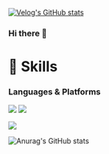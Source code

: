 [![Velog's GitHub stats](https://velog-readme-stats.vercel.app/api/badge?name=velog)](https://velog.io/@bellpro) 




### Hi there 👋

# 💪 Skills
### Languages & Platforms 
<p><img src="https://img.shields.io/badge/-java-lightgrey?style=plastic&logo=java&logoColor=white"> <img src="https://img.shields.io/badge/-python-blue?style=plastic&logo=python&logoColor=white"></p>
<p><img src="https://img.shields.io/badge/-Spring-green?style=plastic&logo=spring&logoColor=white"></p>


![Anurag's GitHub stats](https://github-readme-stats.vercel.app/api?username=bellpro&show_icons=true&theme=algolia) 

<!--
http://img.shields.io/badge/-표시할뱃지이름(임의)-색상코드(#제외)?style=(스타일)&logo=(로고)&link=(링크)
-->
<!--
**bellpro/bellpro** is a ✨ _special_ ✨ repository because its `README.md` (this file) appears on your GitHub profile.

Here are some ideas to get you started:

- 🔭 I’m currently working on ...
- 🌱 I’m currently learning ...
- 👯 I’m looking to collaborate on ...
- 🤔 I’m looking for help with ...
- 💬 Ask me about ...
- 📫 How to reach me: ...
- 😄 Pronouns: ...
- ⚡ Fun fact: ...
-->
